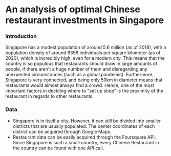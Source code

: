 # An analysis of optimal Chinese restaurant investments in Singapore
### Introduction
Singapore has a modest population of around 5.6 million (as of 2018), with a population density of around 8358 individuals per square kilometer (as of 2020), which is incredibly high, even for a modern city. This means that the country is so populous that restaurants should draw in large amounts of people, if there aren't a huge number of them and disregarding any unexpected circumstances (such as a global pandemic). Furthermore, Singapore is very connected, and being only 50km in diameter means that restaurants would almost always find a crowd. Hence, one of the most important factors in deciding where to "set up shop" is the proximity of the restaurant in regards to other restaurants.
### Data
- Singapore is in itself a city. However, it can still be divided into smaller districts that are usually populated. The center coordinates of each district can be acquired through Google Maps.
- Restaurant data can be easily acquired through the Foursquare API. Since Singapore is such a small country, every Chinese Restaurant in the country can be found with one API call.
